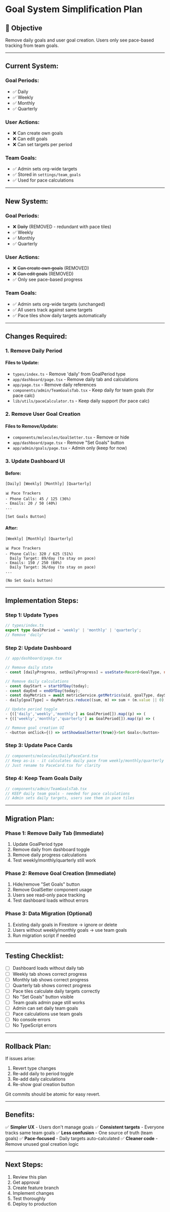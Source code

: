 # Goal System Simplification Plan

## 🎯 **Objective**

Remove daily goals and user goal creation. Users only see pace-based tracking from team goals.

---

## **Current System:**

### **Goal Periods:**
- ✅ Daily
- ✅ Weekly  
- ✅ Monthly
- ✅ Quarterly

### **User Actions:**
- ❌ Can create own goals
- ❌ Can edit goals
- ❌ Can set targets per period

### **Team Goals:**
- ✅ Admin sets org-wide targets
- ✅ Stored in `settings/team_goals`
- ✅ Used for pace calculations

---

## **New System:**

### **Goal Periods:**
- ❌ ~~Daily~~ (REMOVED - redundant with pace tiles)
- ✅ Weekly
- ✅ Monthly
- ✅ Quarterly

### **User Actions:**
- ❌ ~~Can create own goals~~ (REMOVED)
- ❌ ~~Can edit goals~~ (REMOVED)
- ✅ Only see pace-based progress

### **Team Goals:**
- ✅ Admin sets org-wide targets (unchanged)
- ✅ All users track against same targets
- ✅ Pace tiles show daily targets automatically

---

## **Changes Required:**

### **1. Remove Daily Period**

#### **Files to Update:**
- `types/index.ts` - Remove 'daily' from GoalPeriod type
- `app/dashboard/page.tsx` - Remove daily tab and calculations
- `app/page.tsx` - Remove daily references
- `components/admin/TeamGoalsTab.tsx` - Keep daily for team goals (for pace calc)
- `lib/utils/paceCalculator.ts` - Keep daily support (for pace calc)

### **2. Remove User Goal Creation**

#### **Files to Remove/Update:**
- `components/molecules/GoalSetter.tsx` - Remove or hide
- `app/dashboard/page.tsx` - Remove "Set Goals" button
- `app/admin/goals/page.tsx` - Admin only (keep for now)

### **3. Update Dashboard UI**

#### **Before:**
```
[Daily] [Weekly] [Monthly] [Quarterly]

📊 Pace Trackers
- Phone Calls: 45 / 125 (36%)
- Emails: 20 / 50 (40%)
...

[Set Goals Button]
```

#### **After:**
```
[Weekly] [Monthly] [Quarterly]

📊 Pace Trackers
- Phone Calls: 320 / 625 (51%)
  Daily Target: 89/day (to stay on pace)
- Emails: 150 / 250 (60%)
  Daily Target: 36/day (to stay on pace)
...

(No Set Goals button)
```

---

## **Implementation Steps:**

### **Step 1: Update Types**
```typescript
// types/index.ts
export type GoalPeriod = 'weekly' | 'monthly' | 'quarterly';
// Remove 'daily'
```

### **Step 2: Update Dashboard**
```typescript
// app/dashboard/page.tsx

// Remove daily state
- const [dailyProgress, setDailyProgress] = useState<Record<GoalType, number>>({});

// Remove daily calculations
- const dayStart = startOfDay(today);
- const dayEnd = endOfDay(today);
- const dayMetrics = await metricService.getMetrics(uid, goalType, dayStart, dayEnd);
- daily[goalType] = dayMetrics.reduce((sum, m) => sum + (m.value || 0), 0);

// Update period toggle
- {(['daily','weekly','monthly'] as GoalPeriod[]).map((p) => (
+ {(['weekly','monthly','quarterly'] as GoalPeriod[]).map((p) => (

// Remove goal creation UI
- <button onClick={() => setShowGoalSetter(true)}>Set Goals</button>
```

### **Step 3: Update Pace Cards**
```typescript
// components/molecules/DailyPaceCard.tsx
// Keep as-is - it calculates daily pace from weekly/monthly/quarterly goals
// Just rename to PaceCard.tsx for clarity
```

### **Step 4: Keep Team Goals Daily**
```typescript
// components/admin/TeamGoalsTab.tsx
// KEEP daily team goals - needed for pace calculations
// Admin sets daily targets, users see them in pace tiles
```

---

## **Migration Plan:**

### **Phase 1: Remove Daily Tab (Immediate)**
1. Update GoalPeriod type
2. Remove daily from dashboard toggle
3. Remove daily progress calculations
4. Test weekly/monthly/quarterly still work

### **Phase 2: Remove Goal Creation (Immediate)**
1. Hide/remove "Set Goals" button
2. Remove GoalSetter component usage
3. Users see read-only pace tracking
4. Test dashboard loads without errors

### **Phase 3: Data Migration (Optional)**
1. Existing daily goals in Firestore → ignore or delete
2. Users without weekly/monthly goals → use team goals
3. Run migration script if needed

---

## **Testing Checklist:**

- [ ] Dashboard loads without daily tab
- [ ] Weekly tab shows correct progress
- [ ] Monthly tab shows correct progress
- [ ] Quarterly tab shows correct progress
- [ ] Pace tiles calculate daily targets correctly
- [ ] No "Set Goals" button visible
- [ ] Team goals admin page still works
- [ ] Admin can set daily team goals
- [ ] Pace calculations use team goals
- [ ] No console errors
- [ ] No TypeScript errors

---

## **Rollback Plan:**

If issues arise:
1. Revert type changes
2. Re-add daily to period toggle
3. Re-add daily calculations
4. Re-show goal creation button

Git commits should be atomic for easy revert.

---

## **Benefits:**

✅ **Simpler UX** - Users don't manage goals
✅ **Consistent targets** - Everyone tracks same team goals
✅ **Less confusion** - One source of truth (team goals)
✅ **Pace-focused** - Daily targets auto-calculated
✅ **Cleaner code** - Remove unused goal creation logic

---

## **Next Steps:**

1. Review this plan
2. Get approval
3. Create feature branch
4. Implement changes
5. Test thoroughly
6. Deploy to production
